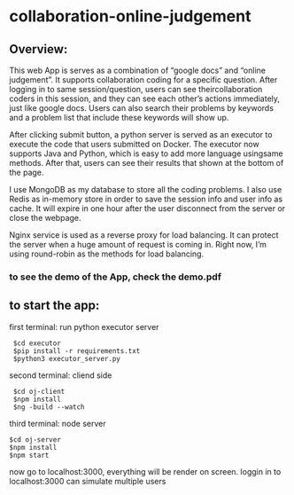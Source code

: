 # collaboration-online-judgement


## Overview:
This web App is serves as a combination of “google docs” and “online judgement”. It supports collaboration coding for a specific question. 
After logging in to same session/question, users can see theircollaboration coders in this session, and they can see each other’s actions immediately, 
just like google docs. Users can also search their problems by keywords and a problem list that include these keywords will show up.

After clicking submit button, a python server is served as an executor to execute the code that users submitted on Docker. The executor now 
supports Java and Python, which is easy to add more language usingsame methods. After that, users can see their results that shown at the bottom of the page.

I use MongoDB as my database to store all the coding problems. I also use Redis as in-memory store in order to save the session info and user info as cache. 
It will expire in one hour after the user disconnect from the server or close the webpage.

Nginx service is used as a reverse proxy for load balancing. It can protect the server when a huge amount of request is 
coming in. Right now, I’m using round-robin as the methods for load balancing.


### to see the demo of the App, check the demo.pdf


## to start the app:

first terminal: run python executor server
```
 $cd executor 
 $pip install -r requirements.txt
 $python3 executor_server.py
```
second terminal: cliend side
```
 $cd oj-client
 $npm install
 $ng -build --watch
```
third terminal:  node server
```
$cd oj-server
$npm install
$npm start
```

now go to localhost:3000, everything will be render on screen. loggin in to localhost:3000 can simulate multiple users


